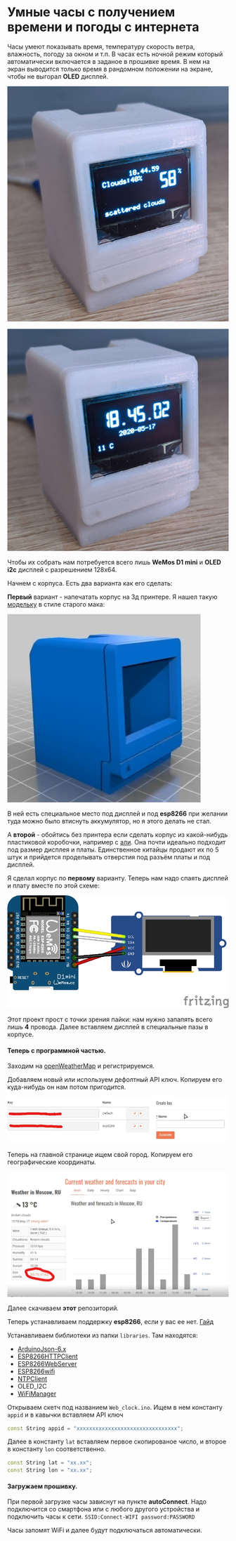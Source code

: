 # Умные часы с получением времени и погоды с интернета
Часы умеют показывать время, температуру скорость ветра, влажность, погоду за окном и т.п. В часах есть ночной режим который автоматически включается в заданое в прошивке время. В нем на экран выводится только время в рандомном положении на экране, чтобы не выгорал **OLED** дисплей. 

![Фотка](img/Photo1.jpg "Фотка")

![Фотка2](img/Photo2.jpg "Фотка 2")

Чтобы их собрать нам потребуется всего лишь **WeMos D1 mini** и **OLED i2c** дисплей с разрешением 128x64.

Начнем с корпуса. Есть два варианта как его сделать: 

**Первый** вариант - напечатать корпус на 3д принтере.
Я нашел такую [модельку](https://www.thingiverse.com/thing:3548757) в стиле старого мака:

![Моделька](img/Моделька.png "Моделька")

В ней есть специальное место под дисплей и под **esp8266** при желании туда можно было втиснуть аккумулятор, но я этого делать не стал.

А **второй** - обойтись без принтера если сделать корпус из какой-нибудь
пластиковой коробочки, например с [али](https://aliexpress.ru/item/32975561654.html?spm=a2g0o.productlist.0.0.503b125eGU6Y1x&algo_pvid=84b9b87d-59f0-41b4-a5b7-a64efcafd4e0&algo_expid=84b9b87d-59f0-41b4-a5b7-a64efcafd4e0-37).
Она почти идеально подходит под размер дисплея и платы. Единственное китайцы продают их по 5 штук и прийдется проделывать отверстия под разъём платы и под дисплей.

Я сделал корпус по **первому** варианту.
Теперь нам надо спаять дисплей и плату вместе по этой схеме:

![Схема подключения](img/Схема.jpg "Схема подключения")

Этот проект прост с точки зрения пайки: нам нужно запапять всего лишь **4** провода. Далее вставляем дисплей в специальные пазы в корпусе. 

#### Теперь с программной частью.

Заходим на [openWeatherMap](https://openweathermap.org/) и регистрируемся.

Добавляем новый или используем дефолтный API ключ. Копируем его куда-нибудь он нам потом пригодится.

![Получение ключа](img/APIkey.png "Получение ключа")

Теперь на главной странице ищем свой город. Копируем его географические координаты. 

![Получение координат](img/Coords.png "Получение координат")

Далее скачиваем **этот** репозиторий.

Теперь устанавливаем поддержку **esp8266**, если у вас ее нет.  [Гайд](https://habr.com/ru/post/371853/)

Устанавливаем библиотеки из папки `libraries`. Там находятся:
- [ArduinoJson-6.x](https://github.com/bblanchon/ArduinoJson)
- [ESP8266HTTPClient](https://github.com/esp8266/Arduino/tree/master/libraries)
- [ESP8266WebServer](https://github.com/esp8266/Arduino/tree/master/libraries)
- [ESP8266wifi](https://github.com/esp8266/Arduino/tree/master/libraries)
- [NTPClient](https://github.com/arduino-libraries/NTPClient)
- OLED_I2C
- [WiFiManager](https://github.com/tzapu/WiFiManager)

Открываем скетч под названием `Web_clock.ino`.
Ищем в нем константу `appid` и в кавычки вставляем API ключ

```c++
const String appid = "xxxxxxxxxxxxxxxxxxxxxxxxxxxxxxxx";
```
Далее в константу `lat` вставляем первое скопированое число, и второе в константу `lon` соответственно.
```c++
const String lat = "xx.xx";
const String lon = "xx.xx";     
```

#### Загружаем прошивку.

При первой загрузке часы зависнут на пункте **autoConnect**. Надо подключится со смартфона или с любого другого устройства и подключить часы к сети. `SSID:Connect-WIFI password:PASSWORD`

Часы запомят WiFi и далее будут подключаться автоматически.

